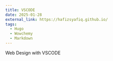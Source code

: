 ```yaml
---
title: VSCODE
date: 2025-01-28
external_link: https://hafizsyafiq.github.io/
tags:
  - Hugo
  - Wowchemy
  - Markdown
---
```


Web Design with VSCODE

<!--more-->
